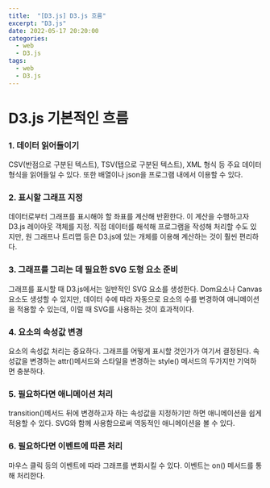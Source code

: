 ```yaml
---
title:  "[D3.js] D3.js 흐름"
excerpt: "D3.js"
date: 2022-05-17 20:20:00
categories:
  - web
  - D3.js
tags:
  - web
  - D3.js
---
```


# D3.js 기본적인 흐름

### 1. 데이터 읽어들이기

CSV(반점으로 구분된 텍스트), TSV(탭으로 구분된 텍스트), XML 형식 등 주요 데이터 형식을 읽어들일 수 있다. 또한 배열이나 json을 프로그램 내에서 이용할 수 있다.

### 2. 표시할 그래프 지정

데이터로부터 그래프를 표시해야 할 좌표를 계산해 반환한다. 이 계산을 수행하고자 D3.js 레이아웃 객체를 지정. 직접 데이터를 해석해 프로그램을 작성해 처리할 수도 있지만, 원 그래프나 트리맵 등은 D3.js에 있는 개체를 이용해 계산하는 것이 훨씬 편리하다.

### 3. 그래프를 그리는 데 필요한 SVG 도형 요소 준비

그래프를 표시할 때 D3.js에서는 일반적인 SVG 요소를 생성한다. Dom요소나 Canvas 요소도 생성할 수 있지만, 데이터 수에 따라 자동으로 요소의 수를 변경하여 애니메이션을 적용할 수 있는데, 이럴 때 SVG를 사용하는 것이 효과적이다.

### 4. 요소의 속성값 변경

요소의 속성값 처리는 중요하다. 그래프를 어떻게 표시할 것인가가 여기서 결정된다. 속성값을 변경하는 attr()메서드와 스타일을 변경하는 style() 메서드의 두가지만 기억하면 충분하다.

### 5. 필요하다면 애니메이션 처리

transition()메서드 뒤에 변경하고자 하는 속성값을 지정하기만 하면 애니메이션을 쉽게 적용할 수 있다. SVG와 함께 사용함으로써 역동적인 애니메이션을 볼 수 있다.

### 6. 필요하다면 이벤트에 따른 처리

마우스 클릭 등의 이벤트에 따라 그래프를 변화시킬 수 있다. 이벤트는 on() 메서드를 통해 처리한다.